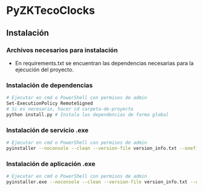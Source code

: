 # PyZKTecoClocks

## Instalación

### Archivos necesarios para instalación
-   En requirements.txt se encuentran las dependencias necesarias para la ejecución del proyecto.

### Instalación de dependencias
```bash
# Ejecutar en cmd o PowerShell con permisos de admin
Set-ExecutionPolicy RemoteSigned
# Si es necesario, hacer cd carpeta-de-proyecto
python install.py # Instala las dependencias de forma global
```

### Instalación de servicio .exe
```bash
# Ejecutar en cmd o PowerShell con permisos de admin
pyinstaller --noconsole --clean --version-file version_info.txt --onefile --hidden-import=eventlet.hubs.epolls --hidden-import=eventlet.hubs.kqueue --hidden-import=eventlet.hubs.selects --hidden-import=dns --hidden-import=dns.dnssec --hidden-import=dns.e164 --hidden-import=dns.hash --hidden-import=dns.namedict --hidden-import=dns.tsigkeyring --hidden-import=dns.update --hidden-import=dns.version --hidden-import=dns.zone --hidden-import=dns.versioned --add-data "json/errors.json;json/" --noupx --log-level=INFO --debug all schedulerService.py
```

### Instalación de aplicación .exe
```bash
# Ejecutar en cmd o PowerShell con permisos de admin
pyinstaller.exe --noconsole --clean --version-file version_info.txt --onefile --hidden-import=eventlet.hubs.epolls --hidden-import=eventlet.hubs.kqueue --hidden-import=eventlet.hubs.selects --hidden-import=dns --hidden-import=dns.dnssec --hidden-import=dns.e164 --hidden-import=dns.hash --hidden-import=dns.namedict --hidden-import=dns.tsigkeyring --hidden-import=dns.update --hidden-import=dns.version --hidden-import=dns.zone --hidden-import=dns.versioned -n "Servicio Reloj de Asistencias" -i "resources/24-7.png" --add-data "resources/system_tray/*;resources/system_tray" --add-data "resources/24-7.png;resources/" --add-data "json/errors.json;json/" --noupx --log-level=INFO --uac-admin --debug all main.py
```